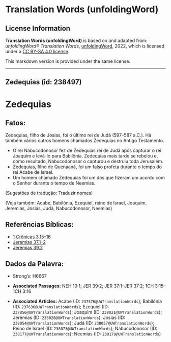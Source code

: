 # Translation Words (unfoldingWord)

## License Information

**Translation Words (unfoldingWord)** is based on and adapted from: _unfoldingWord® Translation Words_, [unfoldingWord](https://unfoldingword.org/utw), 2022, which is licensed under a [CC BY-SA 4.0 license](https://creativecommons.org/licenses/by-sa/4.0/legalcode.en).

This markdown version is provided under the same license.



--------------------------------

## Zedequias (id: 238497)

Zedequias
=========

Fatos:
------

Zedequias, filho de Josias, foi o último rei de Judá (597–587 a.C.). Há também vários outros homens chamados Zedequias no Antigo Testamento.

* O rei Nabucodonosor fez de Zedequias rei de Judá após capturar o rei Joaquim e levá\-lo para Babilônia. Zedequias mais tarde se rebelou e, como resultado, Nabucodonosor o capturou e destruiu toda Jerusalém.
* Zedequias, filho de Quenaaná, foi um falso profeta durante o tempo do rei Acabe de Israel.
* Um homem chamado Zedequias foi um dos que fizeram um acordo com o Senhor durante o tempo de Neemias.

(Sugestões de tradução: Traduzir nomes)

(Veja também: Acabe, Babilônia, Ezequiel, reino de Israel, Joaquim, Jeremias, Josias, Judá, Nabucodonosor, Neemias)

Referências Bíblicas:
---------------------

* [1 Crônicas 3\.15–16](https://ref.ly/1Chr3:15-1Chr3:16)
* [Jeremias 37\.1–2](https://ref.ly/Jer37:1-Jer37:2)
* [Jeremias 39\.2](https://ref.ly/Jer39:2)

Dados da Palavra:
-----------------

* Strong’s: H6667

* **Associated Passages:** NEH 10:1; JER 39:2; JER 37:1–JER 37:2; 1CH 3:15–1CH 3:16
* **Associated Articles:** Acabe (ID: `237576@UWTranslationWords`); Babilônia (ID: `237636@UWTranslationWords`); Ezequiel (ID: `237856@UWTranslationWords`); Joaquim (ID: `238021@UWTranslationWords`); Jeremias (ID: `238028@UWTranslationWords`); Josias (ID: `238054@UWTranslationWords`); Judá (ID: `238057@UWTranslationWords`); Reino de Israel (ID: `238073@UWTranslationWords`); Nabucodonosor (ID: `238177@UWTranslationWords`); Neemias (ID: `238179@UWTranslationWords`)

